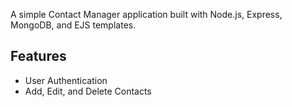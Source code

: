 A simple Contact Manager application built with Node.js, Express, MongoDB, and EJS templates.

## Features

- User Authentication
- Add, Edit, and Delete Contacts
